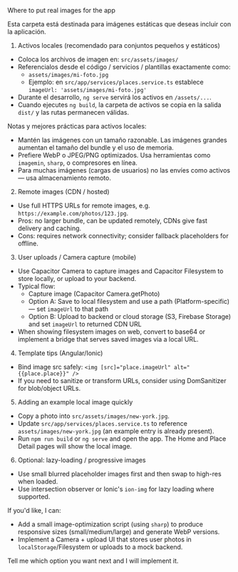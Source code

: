 Where to put real images for the app

Esta carpeta está destinada para imágenes estáticas que deseas incluir con la aplicación.

1) Activos locales (recomendado para conjuntos pequeños y estáticos)
- Coloca los archivos de imagen en: `src/assets/images/`
- Referencialos desde el código / servicios / plantillas exactamente como:
  - `assets/images/mi-foto.jpg`
  - Ejemplo: en `src/app/services/places.service.ts` establece `imageUrl: 'assets/images/mi-foto.jpg'`
- Durante el desarrollo, `ng serve` servirá los activos en `/assets/...`.
- Cuando ejecutes `ng build`, la carpeta de activos se copia en la salida `dist/` y las rutas permanecen válidas.

Notas y mejores prácticas para activos locales:
- Mantén las imágenes con un tamaño razonable. Las imágenes grandes aumentan el tamaño del bundle y el uso de memoria.
- Prefiere WebP o JPEG/PNG optimizados. Usa herramientas como `imagemin`, `sharp`, o compresores en línea.
- Para muchas imágenes (cargas de usuarios) no las envíes como activos — usa almacenamiento remoto.

2) Remote images (CDN / hosted)
- Use full HTTPS URLs for remote images, e.g. `https://example.com/photos/123.jpg`.
- Pros: no larger bundle, can be updated remotely, CDNs give fast delivery and caching.
- Cons: requires network connectivity; consider fallback placeholders for offline.

3) User uploads / Camera capture (mobile)
- Use Capacitor Camera to capture images and Capacitor Filesystem to store locally, or upload to your backend.
- Typical flow:
  - Capture image (Capacitor Camera.getPhoto)
  - Option A: Save to local filesystem and use a path (Platform-specific) — set `imageUrl` to that path
  - Option B: Upload to backend or cloud storage (S3, Firebase Storage) and set `imageUrl` to returned CDN URL
- When showing filesystem images on web, convert to base64 or implement a bridge that serves saved images via a local URL.

4) Template tips (Angular/Ionic)
- Bind image src safely: `<img [src]="place.imageUrl" alt="{{place.place}}" />`
- If you need to sanitize or transform URLs, consider using DomSanitizer for blob/object URLs.

5) Adding an example local image quickly
- Copy a photo into `src/assets/images/new-york.jpg`.
- Update `src/app/services/places.service.ts` to reference `assets/images/new-york.jpg` (an example entry is already present).
- Run `npm run build` or `ng serve` and open the app. The Home and Place Detail pages will show the local image.

6) Optional: lazy-loading / progressive images
- Use small blurred placeholder images first and then swap to high-res when loaded.
- Use intersection observer or Ionic's `ion-img` for lazy loading where supported.

If you'd like, I can:
- Add a small image-optimization script (using `sharp`) to produce responsive sizes (small/medium/large) and generate WebP versions.
- Implement a Camera + upload UI that stores user photos in `localStorage`/Filesystem or uploads to a mock backend.

Tell me which option you want next and I will implement it.